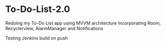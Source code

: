 # To-Do-List-2.0
Redoing my To-Do List app using MVVM architecture
Incorporating Room, Recyclerview, AlarmManager and Notifications




Testing Jenkins build on push
